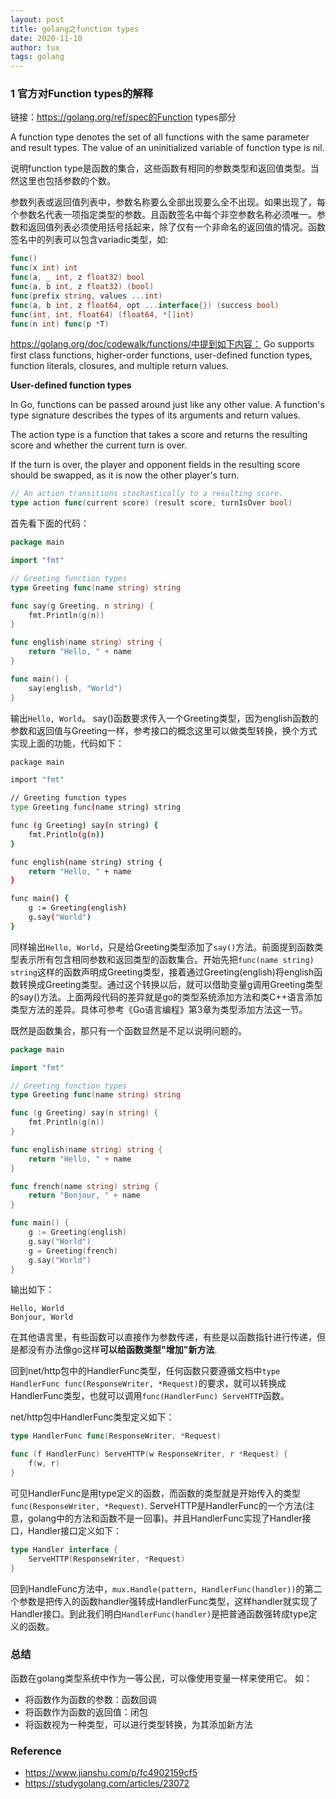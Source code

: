 ```yaml
---
layout: post
title: golang之function types
date: 2020-11-10
author: tux
tags: golang
---
```


### 1 官方对Function types的解释

链接：https://golang.org/ref/spec的Function types部分

A function type denotes the set of all functions with the same parameter and result types. The value of an uninitialized variable of function type is nil.

说明function type是函数的集合，这些函数有相同的参数类型和返回值类型。当然这里也包括参数的个数。

参数列表或返回值列表中，参数名称要么全部出现要么全不出现。如果出现了，每个参数名代表一项指定类型的参数。且函数签名中每个非空参数名称必须唯一。参数和返回值列表必须使用括号括起来，除了仅有一个非命名的返回值的情况。函数签名中的列表可以包含variadic类型，如:

```go
func()
func(x int) int
func(a, _ int, z float32) bool
func(a, b int, z float32) (bool)
func(prefix string, values ...int)
func(a, b int, z float64, opt ...interface{}) (success bool)
func(int, int, float64) (float64, *[]int)
func(n int) func(p *T)
```
https://golang.org/doc/codewalk/functions/中提到如下内容：
Go supports first class functions, higher-order functions, user-defined function types, function literals, closures, and multiple return values.

**User-defined function types**

In Go, functions can be passed around just like any other value. A function's type signature describes the types of its arguments and return values.

The action type is a function that takes a score and returns the resulting score and whether the current turn is over.

If the turn is over, the player and opponent fields in the resulting score should be swapped, as it is now the other player's turn.

```go
// An action transitions stochastically to a resulting score.
type action func(current score) (result score, turnIsOver bool)
```
首先看下面的代码：

```go
package main

import "fmt"

// Greeting function types
type Greeting func(name string) string

func say(g Greeting, n string) {
    fmt.Println(g(n))
}

func english(name string) string {
    return "Hello, " + name
}

func main() {
    say(english, "World")
}
```
输出`Hello, World`。
say()函数要求传入一个Greeting类型，因为english函数的参数和返回值与Greeting一样，参考接口的概念这里可以做类型转换，换个方式实现上面的功能，代码如下：

```bash
package main

import "fmt"

// Greeting function types
type Greeting func(name string) string

func (g Greeting) say(n string) {
    fmt.Println(g(n))
}

func english(name string) string {
    return "Hello, " + name
}

func main() {
    g := Greeting(english)
    g.say("World")
}
```
同样输出`Hello, World`，只是给Greeting类型添加了`say()`方法。前面提到函数类型表示所有包含相同参数和返回类型的函数集合。开始先把`func(name string) string`这样的函数声明成Greeting类型，接着通过Greeting(english)将english函数转换成Greeting类型。通过这个转换以后，就可以借助变量g调用Greeting类型的say()方法。上面两段代码的差异就是go的类型系统添加方法和类C++语言添加类型方法的差异。具体可参考《Go语言编程》第3章为类型添加方法这一节。

既然是函数集合，那只有一个函数显然是不足以说明问题的。
```go
package main

import "fmt"

// Greeting function types
type Greeting func(name string) string

func (g Greeting) say(n string) {
    fmt.Println(g(n))
}

func english(name string) string {
    return "Hello, " + name
}

func french(name string) string {
    return "Bonjour, " + name
}

func main() {
    g := Greeting(english)
    g.say("World")
    g = Greeting(french)
    g.say("World")
}
```

输出如下：

```
Hello, World
Bonjour, World
```
在其他语言里，有些函数可以直接作为参数传递，有些是以函数指针进行传递，但是都没有办法像go这样**可以给函数类型"增加"新方法**.

回到net/http包中的HandlerFunc类型，任何函数只要遵循文档中`type HandlerFunc func(ResponseWriter, *Request)`的要求，就可以转换成HandlerFunc类型，也就可以调用`func(HandlerFunc) ServeHTTP`函数。

net/http包中HandlerFunc类型定义如下：

```go
type HandlerFunc func(ResponseWriter, *Request)

func (f HandlerFunc) ServeHTTP(w ResponseWriter, r *Request) {
    f(w, r)
}
```
可见HandlerFunc是用type定义的函数，而函数的类型就是开始传入的类型`func(ResponseWriter, *Request)`. ServeHTTP是HandlerFunc的一个方法(注意，golang中的方法和函数不是一回事)。并且HandlerFunc实现了Handler接口，Handler接口定义如下：

```go
type Handler interface {
    ServeHTTP(ResponseWriter, *Request)
}
```
回到HandleFunc方法中，`mux.Handle(pattern, HandlerFunc(handler))`的第二个参数是把传入的函数handler强转成HandlerFunc类型，这样handler就实现了Handler接口。到此我们明白`HandlerFunc(handler)`是把普通函数强转成type定义的函数。

### 总结

函数在golang类型系统中作为一等公民，可以像使用变量一样来使用它。
如：
- 将函数作为函数的参数：函数回调
- 将函数作为函数的返回值：闭包
- 将函数视为一种类型，可以进行类型转换，为其添加新方法

### Reference

- https://www.jianshu.com/p/fc4902159cf5
- https://studygolang.com/articles/23072
